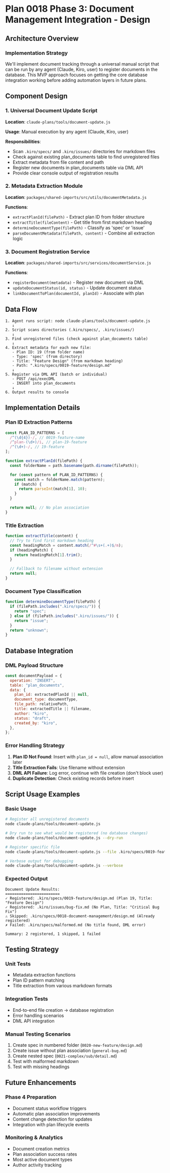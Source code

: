 # Plan 0018 Phase 3: Document Management Integration - Design

## Architecture Overview

### Implementation Strategy

We'll implement document tracking through a universal manual script that can be run by any agent (Claude, Kiro, user) to register documents in the database. This MVP approach focuses on getting the core database integration working before adding automation layers in future plans.

## Component Design

### 1. Universal Document Update Script

**Location**: `claude-plans/tools/document-update.js`

**Usage**: Manual execution by any agent (Claude, Kiro, user)

**Responsibilities**:

- Scan `.kiro/specs/` and `.kiro/issues/` directories for markdown files
- Check against existing plan_documents table to find unregistered files
- Extract metadata from file content and path
- Register new documents in plan_documents table via DML API
- Provide clear console output of registration results

### 2. Metadata Extraction Module

**Location**: `packages/shared-imports/src/utils/documentMetadata.js`

**Functions**:

- `extractPlanId(filePath)` - Extract plan ID from folder structure
- `extractTitle(fileContent)` - Get title from first markdown heading
- `determineDocumentType(filePath)` - Classify as 'spec' or 'issue'
- `parseDocumentMetadata(filePath, content)` - Combine all extraction logic

### 3. Document Registration Service

**Location**: `packages/shared-imports/src/services/documentService.js`

**Functions**:

- `registerDocument(metadata)` - Register new document via DML
- `updateDocumentStatus(id, status)` - Update document status
- `linkDocumentToPlan(documentId, planId)` - Associate with plan

## Data Flow

```
1. Agent runs script: node claude-plans/tools/document-update.js
   ↓
2. Script scans directories (.kiro/specs/, .kiro/issues/)
   ↓
3. Find unregistered files (check against plan_documents table)
   ↓
4. Extract metadata for each new file:
   - Plan ID: 19 (from folder name)
   - Type: 'spec' (from directory)
   - Title: "Feature Design" (from markdown heading)
   - Path: ".kiro/specs/0019-feature/design.md"
   ↓
5. Register via DML API (batch or individual)
   - POST /api/execDML
   - INSERT into plan_documents
   ↓
6. Output results to console
```

## Implementation Details

### Plan ID Extraction Patterns

```javascript
const PLAN_ID_PATTERNS = [
  /^(\d{4})-/, // 0019-feature-name
  /^plan-(\d+)/i, // plan-19-feature
  /^(\d+)-/, // 19-feature
];

function extractPlanId(filePath) {
  const folderName = path.basename(path.dirname(filePath));

  for (const pattern of PLAN_ID_PATTERNS) {
    const match = folderName.match(pattern);
    if (match) {
      return parseInt(match[1], 10);
    }
  }

  return null; // No plan association
}
```

### Title Extraction

```javascript
function extractTitle(content) {
  // Try to find first markdown heading
  const headingMatch = content.match(/^#\s+(.+)$/m);
  if (headingMatch) {
    return headingMatch[1].trim();
  }

  // Fallback to filename without extension
  return null;
}
```

### Document Type Classification

```javascript
function determineDocumentType(filePath) {
  if (filePath.includes(".kiro/specs/")) {
    return "spec";
  } else if (filePath.includes(".kiro/issues/")) {
    return "issue";
  }
  return "unknown";
}
```

## Database Integration

### DML Payload Structure

```javascript
const documentPayload = {
  operation: "INSERT",
  table: "plan_documents",
  data: {
    plan_id: extractedPlanId || null,
    document_type: documentType,
    file_path: relativePath,
    title: extractedTitle || filename,
    author: "kiro",
    status: "draft",
    created_by: "kiro",
  },
};
```

### Error Handling Strategy

1. **Plan ID Not Found**: Insert with `plan_id = null`, allow manual association later
2. **Title Extraction Fails**: Use filename without extension
3. **DML API Failure**: Log error, continue with file creation (don't block user)
4. **Duplicate Detection**: Check existing records before insert

## Script Usage Examples

### Basic Usage

```bash
# Register all unregistered documents
node claude-plans/tools/document-update.js

# Dry run to see what would be registered (no database changes)
node claude-plans/tools/document-update.js --dry-run

# Register specific file
node claude-plans/tools/document-update.js --file .kiro/specs/0019-feature/design.md

# Verbose output for debugging
node claude-plans/tools/document-update.js --verbose
```

### Expected Output

```
Document Update Results:
========================
✓ Registered: .kiro/specs/0019-feature/design.md (Plan 19, Title: "Feature Design")
✓ Registered: .kiro/issues/bug-fix.md (No Plan, Title: "Critical Bug Fix")
⚠ Skipped: .kiro/specs/0018-document-management/design.md (Already registered)
✗ Failed: .kiro/specs/malformed.md (No title found, DML error)

Summary: 2 registered, 1 skipped, 1 failed
```

## Testing Strategy

### Unit Tests

- Metadata extraction functions
- Plan ID pattern matching
- Title extraction from various markdown formats

### Integration Tests

- End-to-end file creation → database registration
- Error handling scenarios
- DML API integration

### Manual Testing Scenarios

1. Create spec in numbered folder (`0020-new-feature/design.md`)
2. Create issue without plan association (`general-bug.md`)
3. Create nested spec (`0021-complex/sub/detail.md`)
4. Test with malformed markdown
5. Test with missing headings

## Future Enhancements

### Phase 4 Preparation

- Document status workflow triggers
- Automatic plan association improvements
- Content change detection for updates
- Integration with plan lifecycle events

### Monitoring & Analytics

- Document creation metrics
- Plan association success rates
- Most active document types
- Author activity tracking

